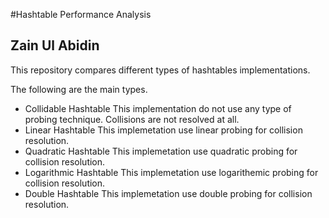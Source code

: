 #Hashtable Performance Analysis

## Zain Ul Abidin

This repository compares different types of hashtables implementations. 

The following are the main types.
  * Collidable Hashtable
    This implementation do not use any type of probing technique. Collisions are not resolved at all.
  * Linear Hashtable
    This implemetation use linear probing for collision resolution.
  * Quadratic Hashtable
    This implemetation use quadratic probing for collision resolution.
  * Logarithmic Hashtable
    This implemetation use logarithemic probing for collision resolution.
  * Double Hashtable
    This implemetation use double probing for collision resolution.
    
  
  
